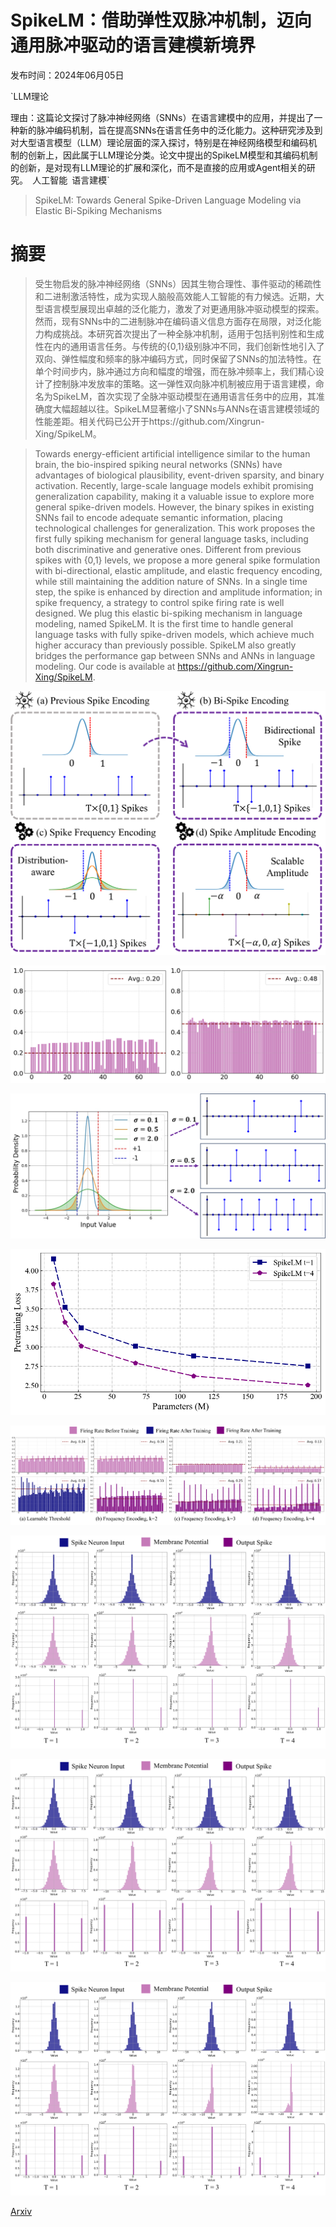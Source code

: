 # SpikeLM：借助弹性双脉冲机制，迈向通用脉冲驱动的语言建模新境界

发布时间：2024年06月05日

`LLM理论

理由：这篇论文探讨了脉冲神经网络（SNNs）在语言建模中的应用，并提出了一种新的脉冲编码机制，旨在提高SNNs在语言任务中的泛化能力。这种研究涉及到对大型语言模型（LLM）理论层面的深入探讨，特别是在神经网络模型和编码机制的创新上，因此属于LLM理论分类。论文中提出的SpikeLM模型和其编码机制的创新，是对现有LLM理论的扩展和深化，而不是直接的应用或Agent相关的研究。` `人工智能` `语言建模`

> SpikeLM: Towards General Spike-Driven Language Modeling via Elastic Bi-Spiking Mechanisms

# 摘要

> 受生物启发的脉冲神经网络（SNNs）因其生物合理性、事件驱动的稀疏性和二进制激活特性，成为实现人脑般高效能人工智能的有力候选。近期，大型语言模型展现出卓越的泛化能力，激发了对更通用脉冲驱动模型的探索。然而，现有SNNs中的二进制脉冲在编码语义信息方面存在局限，对泛化能力构成挑战。本研究首次提出了一种全脉冲机制，适用于包括判别性和生成性在内的通用语言任务。与传统的{0,1}级别脉冲不同，我们创新性地引入了双向、弹性幅度和频率的脉冲编码方式，同时保留了SNNs的加法特性。在单个时间步内，脉冲通过方向和幅度的增强，而在脉冲频率上，我们精心设计了控制脉冲发放率的策略。这一弹性双向脉冲机制被应用于语言建模，命名为SpikeLM，首次实现了全脉冲驱动模型在通用语言任务中的应用，其准确度大幅超越以往。SpikeLM显著缩小了SNNs与ANNs在语言建模领域的性能差距。相关代码已公开于https://github.com/Xingrun-Xing/SpikeLM。

> Towards energy-efficient artificial intelligence similar to the human brain, the bio-inspired spiking neural networks (SNNs) have advantages of biological plausibility, event-driven sparsity, and binary activation. Recently, large-scale language models exhibit promising generalization capability, making it a valuable issue to explore more general spike-driven models. However, the binary spikes in existing SNNs fail to encode adequate semantic information, placing technological challenges for generalization. This work proposes the first fully spiking mechanism for general language tasks, including both discriminative and generative ones. Different from previous spikes with {0,1} levels, we propose a more general spike formulation with bi-directional, elastic amplitude, and elastic frequency encoding, while still maintaining the addition nature of SNNs. In a single time step, the spike is enhanced by direction and amplitude information; in spike frequency, a strategy to control spike firing rate is well designed. We plug this elastic bi-spiking mechanism in language modeling, named SpikeLM. It is the first time to handle general language tasks with fully spike-driven models, which achieve much higher accuracy than previously possible. SpikeLM also greatly bridges the performance gap between SNNs and ANNs in language modeling. Our code is available at https://github.com/Xingrun-Xing/SpikeLM.

![SpikeLM：借助弹性双脉冲机制，迈向通用脉冲驱动的语言建模新境界](../../../paper_images/2406.03287/x1.png)

![SpikeLM：借助弹性双脉冲机制，迈向通用脉冲驱动的语言建模新境界](../../../paper_images/2406.03287/x2.png)

![SpikeLM：借助弹性双脉冲机制，迈向通用脉冲驱动的语言建模新境界](../../../paper_images/2406.03287/x3.png)

![SpikeLM：借助弹性双脉冲机制，迈向通用脉冲驱动的语言建模新境界](../../../paper_images/2406.03287/f5.png)

![SpikeLM：借助弹性双脉冲机制，迈向通用脉冲驱动的语言建模新境界](../../../paper_images/2406.03287/x4.png)

![SpikeLM：借助弹性双脉冲机制，迈向通用脉冲驱动的语言建模新境界](../../../paper_images/2406.03287/x5.png)

![SpikeLM：借助弹性双脉冲机制，迈向通用脉冲驱动的语言建模新境界](../../../paper_images/2406.03287/x6.png)

![SpikeLM：借助弹性双脉冲机制，迈向通用脉冲驱动的语言建模新境界](../../../paper_images/2406.03287/x7.png)

[Arxiv](https://arxiv.org/abs/2406.03287)